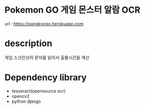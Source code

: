 # Pokemon GO 게임 몬스터 알람 OCR

url : https://pangkyogo.herokuapp.com

# description
게임 스크린샷의 문자를 읽어서 출몰시간을 계산

# Dependency library
- tesseract(opensource ocr)
- opencv2
- python django
